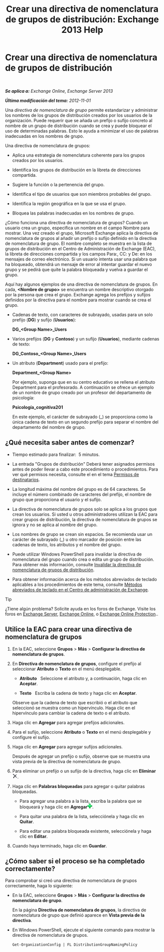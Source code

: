 ﻿---
title: 'Crear una directiva de nomenclatura de grupos de distribución: Exchange 2013 Help'
TOCTitle: Crear una directiva de nomenclatura de grupos de distribución
ms:assetid: b2ffb654-345d-4be1-be8e-83d28901373e
ms:mtpsurl: https://technet.microsoft.com/es-es/library/JJ218693(v=EXCHG.150)
ms:contentKeyID: 49115862
ms.date: 04/23/2018
mtps_version: v=EXCHG.150
ms.translationtype: HT
---

# Crear una directiva de nomenclatura de grupos de distribución

 

_**Se aplica a:** Exchange Online, Exchange Server 2013_

_**Última modificación del tema:** 2012-11-01_

Una *directiva de nomenclatura de grupo* permite estandarizar y administrar los nombres de los grupos de distribución creados por los usuarios de la organización. Puede requerir que se añada un prefijo o sufijo concreto al nombre de un grupo de distribución cuando se crea y puede bloquear el uso de determinadas palabras. Esto le ayuda a minimizar el uso de palabras inadecuadas en los nombres de grupo.

Una directiva de nomenclatura de grupos:

  - Aplica una estrategia de nomenclatura coherente para los grupos creados por los usuarios.

  - Identifica los grupos de distribución en la libreta de direcciones compartida.

  - Sugiere la función o la pertenencia del grupo.

  - Identifica el tipo de usuarios que son miembros probables del grupo.

  - Identifica la región geográfica en la que se usa el grupo.

  - Bloquea las palabras inadecuadas en los nombres de grupo.

¿Cómo funciona una directiva de nomenclatura de grupos? Cuando un usuario crea un grupo, especifica un nombre en el campo Nombre para mostrar. Una vez creado el grupo, Microsoft Exchange aplica la directiva de nomenclatura de grupos al añadir un prefijo o sufijo definido en la directiva de nomenclatura de grupo. El nombre completo se muestra en la lista de grupos de distribución en el Centro de Administración de Exchange (EAC), la libreta de direcciones compartida y los campos Para:, CC: y De: en los mensajes de correo electrónico. Si un usuario intenta usar una palabra que ha bloqueado, obtendrá un mensaje de error al intentar guardar el nuevo grupo y se pedirá que quite la palabra bloqueada y vuelva a guardar el grupo.

Aquí hay algunos ejemplos de una directiva de nomenclatura de grupos. En cada, **\<Nombre de grupo\>** se encuentra un nombre descriptivo otorgado por la persona que crea el grupo. Exchange agrega los prefijos y sufijos definidos por la directiva para el nombre para mostrar cuando se crea el grupo.

  - Cadenas de texto, con caracteres de subrayado, usadas para un solo prefijo (**DG**) y sufijo (**Usuarios**):
    
    **DG\_\<Group Name\>\_Users**

  - Varios prefijos (**DG** y **Contoso**) y un sufijo (**Usuarios**), mediante cadenas de texto:
    
    **DG\_Contoso\_\<Group Name\>\_Users**

  - Un atributo (**Department**) usado para el prefijo:
    
    **Department\_\<Group Name\>**
    
    Por ejemplo, suponga que en su centro educativo se rellena el atributo Department para el profesorado. A continuación se ofrece un ejemplo de un nombre de grupo creado por un profesor del departamento de psicología:
    
    **Psicología\_cognitiva201**
    
    En este ejemplo, el carácter de subrayado (\_) se proporciona como la única cadena de texto en un segundo prefijo para separar el nombre del departamento del nombre de grupo.

## ¿Qué necesita saber antes de comenzar?

  - Tiempo estimado para finalizar:  5 minutos.

  - La entrada "Grupos de distribución" Deberá tener asignados permisos antes de poder llevar a cabo este procedimiento o procedimientos. Para ver qué permisos necesita, consulte el en el tema [Permisos de destinatarios](recipients-permissions-exchange-2013-help.md).

  - La longitud máxima del nombre del grupo es de 64 caracteres. Se incluye el número combinado de caracteres del prefijo, el nombre de grupo que proporciona el usuario y el sufijo.

  - La directiva de nomenclatura de grupos solo se aplica a los grupos que crean los usuarios. Si usted u otros administradores utilizan la EAC para crear grupos de distribución, la directiva de nomenclatura de grupos se ignora y no se aplica al nombre del grupo.

  - Los nombres de grupo se crean sin espacios. Se recomienda usar un carácter de subrayado (\_) u otro marcador de posición entre las cadenas de texto, los atributos y el nombre del grupo.

  - Puede utilizar Windows PowerShell para invalidar la directiva de nomenclatura del grupo cuando crea o edita un grupo de distribución. Para obtener más información, consulte [Invalidar la directiva de nomenclatura de grupos de distribución](override-the-distribution-group-naming-policy-exchange-2013-help.md).

  - Para obtener información acerca de los métodos abreviados de teclado aplicables a los procedimientos de este tema, consulte [Métodos abreviados de teclado en el Centro de administración de Exchange](keyboard-shortcuts-in-the-exchange-admin-center-exchange-online-protection-help.md).


> [!TIP]
> ¿Tiene algún problema? Solicite ayuda en los foros de Exchange. Visite los foros en <A href="https://go.microsoft.com/fwlink/p/?linkid=60612">Exchange Server</A>, <A href="https://go.microsoft.com/fwlink/p/?linkid=267542">Exchange Online</A>, o <A href="https://go.microsoft.com/fwlink/p/?linkid=285351">Exchange Online Protection</A>..



## Utilice la EAC para crear una directiva de nomenclatura de grupos

1.  En la EAC, seleccione **Grupos** \> **Más** \> **Configurar la directiva de nomenclatura de grupos**.

2.  En **Directiva de nomenclatura de grupos**, configure el prefijo al seleccionar **Atributo** o **Texto** en el menú desplegable.
    
      - **Atributo**   Seleccione el atributo y, a continuación, haga clic en **Aceptar**.
    
      - **Texto**   Escriba la cadena de texto y haga clic en **Aceptar**.
    
    Observe que la cadena de texto que escribió o el atributo que seleccionó se muestra como un hipervínculo. Haga clic en el hipervínculo para cambiar la cadena de texto o el atributo.

3.  Haga clic en **Agregar** para agregar prefijos adicionales.

4.  Para el sufijo, seleccione **Atributo** o **Texto** en el menú desplegable y configure el sufijo.

5.  Haga clic en **Agregar** para agregar sufijos adicionales.
    
    Después de agregar un prefijo o sufijo, observe que se muestra una vista previa de la directiva de nomenclatura de grupo.

6.  Para eliminar un prefijo o un sufijo de la directiva, haga clic en **Eliminar**![Eliminar](images/JJ218693.37ba42c3-6f0d-42f3-b69b-ff912a99b5b7(EXCHG.150).gif "Eliminar").

7.  Haga clic en **Palabras bloqueadas** para agregar o quitar palabras bloqueadas.
    
      - Para agregar una palabra a la lista, escriba la palabra que se bloqueará y haga clic en **Agregar**![Agregar símbolo para carpetas excluidas en la migración de correo electrónico](images/JJ218693.444d5c83-821f-472c-b733-e84308e2531e(EXCHG.150).gif "Agregar símbolo para carpetas excluidas en la migración de correo electrónico").
    
      - Para quitar una palabra de la lista, selecciónela y haga clic en **Quitar**.
    
      - Para editar una palabra bloqueada existente, selecciónela y haga clic en **Editar**.

8.  Cuando haya terminado, haga clic en **Guardar**.

## ¿Cómo saber si el proceso se ha completado correctamente?

Para comprobar si creó una directiva de nomenclatura de grupos correctamente, haga lo siguiente:

  - En la EAC, seleccione **Grupos** \> **Más** \> **Configurar la directiva de nomenclatura de grupo**.
    
    En la página **Directiva de nomenclatura de grupos**, la directiva de nomenclatura de grupo que definió aparece en **Vista previa de la directiva**.

  - En Windows PowerShell, ejecute el siguiente comando para mostrar la directiva de nomenclatura de grupos.
    
        Get-OrganizationConfig | FL DistributionGroupNamingPolicy

